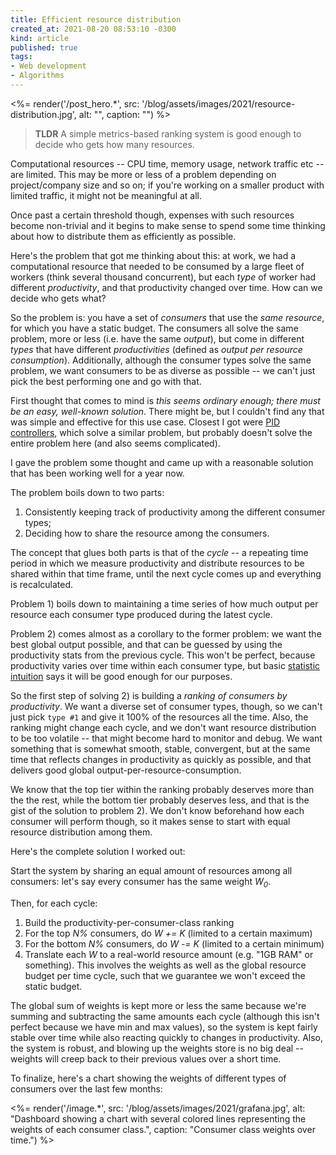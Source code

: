 ```yaml
---
title: Efficient resource distribution
created_at: 2021-08-20 08:53:10 -0300
kind: article
published: true
tags:
- Web development
- Algorithms
---
```


<%= render('/post_hero.*', src: '/blog/assets/images/2021/resource-distribution.jpg', alt: "", caption: "") %>

>**TLDR** A simple metrics-based ranking system is good enough to decide who gets how many resources.

Computational resources -- CPU time, memory usage, network traffic etc -- are limited. This may be more or less of a problem depending on project/company size and so on; if you're working on a smaller product with limited traffic, it might not be meaningful at all.

Once past a certain threshold though, expenses with such resources become non-trivial and it begins to make sense to spend some time thinking about how to distribute them as efficiently as possible.

Here's the problem that got me thinking about this: at work, we had a computational resource that needed to be consumed by a large fleet of workers (think several thousand concurrent), but each _type_ of worker had different _productivity_, and that productivity changed over time. How can we decide who gets what?

<!-- more -->

So the problem is: you have a set of _consumers_ that use the _same resource_, for which you have a static budget. The consumers all solve the same problem, more or less (i.e. have the same _output_), but come in different _types_ that have different _productivities_ (defined as _output per resource consumption_). Additionally, although the consumer types solve the same problem, we want consumers to be as diverse as possible -- we can't just pick the best performing one and go with that.

First thought that comes to mind is _this seems ordinary enough; there must be an easy, well-known solution_. There might be, but I couldn't find any that was simple and effective for this use case. Closest I got were [PID controllers](https://www.wikiwand.com/en/PID_controller), which solve a similar problem, but probably doesn't solve the entire problem here (and also seems complicated).

I gave the problem some thought and came up with a reasonable solution that has been working well for a year now.

The problem boils down to two parts:

1. Consistently keeping track of productivity among the different consumer types;
2. Deciding how to share the resource among the consumers.

The concept that glues both parts is that of the _cycle_ -- a repeating time period in which we measure productivity and distribute resources to be shared within that time frame, until the next cycle comes up and everything is recalculated.

Problem 1) boils down to maintaining a time series of how much output per resource each consumer type produced during the latest cycle.

Problem 2) comes almost as a corollary to the former problem: we want the best global output possible, and that can be guessed by using the productivity stats from the previous cycle. This won't be perfect, because productivity varies over time within each consumer type, but basic [statistic intuition](https://www.wikiwand.com/en/Volatility_clustering) says it will be good enough for our purposes.

So the first step of solving 2) is building a _ranking of consumers by productivity_. We want a diverse set of consumer types, though, so we can't just pick `type #1` and give it 100% of the resources all the time. Also, the ranking might change each cycle, and we don't want resource distribution to be too volatile -- that might become hard to monitor and debug. We want something that is somewhat smooth, stable, convergent, but at the same time that reflects changes in productivity as quickly as possible, and that delivers good global output-per-resource-consumption.

We know that the top tier within the ranking probably deserves more than the the rest, while the bottom tier probably deserves less, and that is the gist of the solution to problem 2). We don't know beforehand how each consumer will perform though, so it makes sense to start with equal resource distribution among them.

Here's the complete solution I worked out:

Start the system by sharing an equal amount of resources among all consumers: let's say every consumer has the same weight _W<sub>0</sub>_.

Then, for each cycle:

1. Build the productivity-per-consumer-class ranking
2. For the top _N%_ consumers, do _W += K_ (limited to a certain maximum)
3. For the bottom _N%_ consumers, do _W -= K_ (limited to a certain minimum)
4. Translate each _W_ to a real-world resource amount (e.g. "1GB RAM" or something). This involves the weights as well as the global resource budget per time cycle, such that we guarantee we won't exceed the static budget.

The global sum of weights is kept more or less the same because we're summing and subtracting the same amounts each cycle (although this isn't perfect because we have min and max values), so the system is kept fairly stable over time while also reacting quickly to changes in productivity. Also, the system is robust, and blowing up the weights store is no big deal -- weights will creep back to their previous values over a short time.

To finalize, here's a chart showing the weights of different types of consumers over the last few months:

<%= render('/image.*', src: '/blog/assets/images/2021/grafana.jpg', alt: "Dashboard showing a chart with several colored lines representing the weights of each consumer class.", caption: "Consumer class weights over time.") %>
